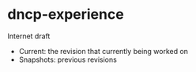 # dncp-experience
Internet draft

- Current: the revision that currently being worked on
- Snapshots: previous revisions
